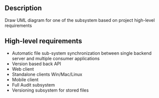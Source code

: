 ## Description
Draw UML diagram for one of the subsystem based on project high-level requirements

## High-level requirements
* Automatic file sub-system synchronization between single backend server and multiple consumer applications 
* Version based back API
* Web client
* Standalone clients Win/Mac/Linux
* Mobile client
* Full Audit subsystem
* Versioning subsystem for stored files

